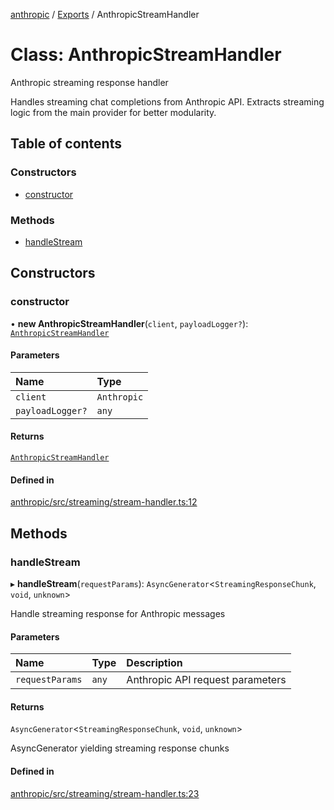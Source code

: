 <!-- 
 ⚠️  AUTO-GENERATED FILE - DO NOT EDIT MANUALLY
 This file is automatically generated by scripts/docs-generator.js
 To make changes, edit the source TypeScript files or update the generator script
-->

[anthropic](../../) / [Exports](../modules) / AnthropicStreamHandler

# Class: AnthropicStreamHandler

Anthropic streaming response handler

Handles streaming chat completions from Anthropic API.
Extracts streaming logic from the main provider for better modularity.

## Table of contents

### Constructors

- [constructor](AnthropicStreamHandler#constructor)

### Methods

- [handleStream](AnthropicStreamHandler#handlestream)

## Constructors

### constructor

• **new AnthropicStreamHandler**(`client`, `payloadLogger?`): [`AnthropicStreamHandler`](AnthropicStreamHandler)

#### Parameters

| Name | Type |
| :------ | :------ |
| `client` | `Anthropic` |
| `payloadLogger?` | `any` |

#### Returns

[`AnthropicStreamHandler`](AnthropicStreamHandler)

#### Defined in

[anthropic/src/streaming/stream-handler.ts:12](https://github.com/woojubb/robota/blob/c50179e56752f80ea03c64201e29ab12275152bf/packages/anthropic/src/streaming/stream-handler.ts#L12)

## Methods

### handleStream

▸ **handleStream**(`requestParams`): `AsyncGenerator`\<`StreamingResponseChunk`, `void`, `unknown`\>

Handle streaming response for Anthropic messages

#### Parameters

| Name | Type | Description |
| :------ | :------ | :------ |
| `requestParams` | `any` | Anthropic API request parameters |

#### Returns

`AsyncGenerator`\<`StreamingResponseChunk`, `void`, `unknown`\>

AsyncGenerator yielding streaming response chunks

#### Defined in

[anthropic/src/streaming/stream-handler.ts:23](https://github.com/woojubb/robota/blob/c50179e56752f80ea03c64201e29ab12275152bf/packages/anthropic/src/streaming/stream-handler.ts#L23)

